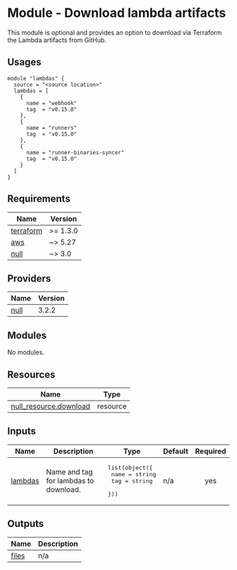 # Module - Download lambda artifacts

This module is optional and provides an option to download via Terraform the Lambda artifacts from GitHub.

## Usages

```hcl
module "lambdas" {
  source = "<source location>"
  lambdas = [
    {
      name = "webhook"
      tag  = "v0.15.0"
    },
    {
      name = "runners"
      tag  = "v0.15.0"
    },
    {
      name = "runner-binaries-syncer"
      tag  = "v0.15.0"
    }
  ]
}
```

<!-- BEGIN_TF_DOCS -->
## Requirements

| Name | Version |
|------|---------|
| <a name="requirement_terraform"></a> [terraform](#requirement\_terraform) | >= 1.3.0 |
| <a name="requirement_aws"></a> [aws](#requirement\_aws) | ~> 5.27 |
| <a name="requirement_null"></a> [null](#requirement\_null) | ~> 3.0 |

## Providers

| Name | Version |
|------|---------|
| <a name="provider_null"></a> [null](#provider\_null) | 3.2.2 |

## Modules

No modules.

## Resources

| Name | Type |
|------|------|
| [null_resource.download](https://registry.terraform.io/providers/hashicorp/null/latest/docs/resources/resource) | resource |

## Inputs

| Name | Description | Type | Default | Required |
|------|-------------|------|---------|:--------:|
| <a name="input_lambdas"></a> [lambdas](#input\_lambdas) | Name and tag for lambdas to download. | <pre>list(object({<br/>    name = string<br/>    tag  = string<br/>  }))</pre> | n/a | yes |

## Outputs

| Name | Description |
|------|-------------|
| <a name="output_files"></a> [files](#output\_files) | n/a |
<!-- END_TF_DOCS -->